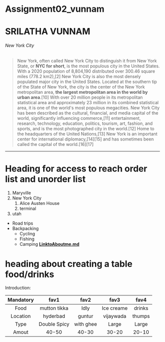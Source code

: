 # Assignment02_vunnam
# SRILATHA VUNNAM
###### New York City


>New York, often called New York City to distinguish it from New York State, or **NYC for short**, is the most populous city in the United States. With a 2020 population of 8,804,190 distributed over 300.46 square miles (778.2 km2),[2] New York City is also the most densely populated major city in the United States. Located at the southern tip of the State of New York, the city is the center of the New York metropolitan area, **the largest metropolitan area in the world by urban area**.[10] With over 20 million people in its metropolitan statistical area and approximately 23 million in its combined statistical area, it is one of the world's most populous megacities. New York City has been described as the cultural, financial, and media capital of the world, significantly influencing commerce,[11] entertainment, research, technology, education, politics, tourism, art, fashion, and sports, and is the most photographed city in the world.[12] Home to the headquarters of the United Nations,[13] New York is an important center for international diplomacy,[14][15] and has sometimes been called the capital of the world.[16][17]
***
# Heading for access to reach order list and unorder list
1. Maryville 
2. New York City
   1. Alice Austen House
   2. terminal
3. utah
 * Road trips
 * Backpacking
   * Cycling
   * Fishing
   * Camping
**[LinktoAboutme.md](AboutMe.md)**

# heading about creating a table food/drinks

Introduction:

|Mandatory|fav1              |fav2            |fav3               |fav4           |
|:------: | :--------:       | :-------:      | :-------:         | :-------:     |
|Food     |mutton tikka      |Idly            |Ice creame         |drinks         |
|Location |hyderbad          |guntur          |vijaywada          |thumps         |
|Type     |Double Spicy      |with ghee       |Large              |Large          |
|Amout    |40-50             |40-30           |30-20              |20-10          |

















